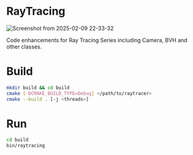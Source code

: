 # RayTracing

![Screenshot from 2025-02-09 22-33-32](https://github.com/user-attachments/assets/5c4ad49b-5411-4c50-8cb2-cdd8792aee4c)

Code enhancements for Ray Tracing Series including Camera, BVH and other classes.

# Build
```bash
mkdir build && cd build
cmake [-DCMAKE_BUILD_TYPE=Debug] </path/to/raytracer>
cmake --build . [-j <threads>]
```

# Run
```bash
cd build
bin/raytracing
```
